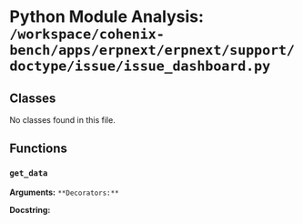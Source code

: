 # Python Module Analysis: `/workspace/cohenix-bench/apps/erpnext/erpnext/support/doctype/issue/issue_dashboard.py`

## Classes

No classes found in this file.


## Functions

### `get_data`
**Arguments:** ``
**Decorators:** ``

**Docstring:**
```

```

